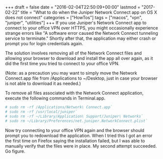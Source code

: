 +++
draft       = false
date        = "2016-02-04T22:50:09+00:00"
lastmod     = "2017-02-22"
title       = "What to do when the Juniper Network Connect app on OS X does not connect"
categories  = ["HowTos"]
tags        = ["macos", "vpn", "juniper", "utilities"]
+++
If you use Juniper's Network Connect app to connect to your office VPN over HTTPS, you might occasionally experience strange errors like "A software error caused the Network Connect tunneling service to terminate." Shortly after that, the application may either crash or prompt you for login credentials again.

The solution involves removing all of the Network Connect files and allowing your browser to download and install the app all over again, as it did the first time you tried to connect to your office VPN.

(Note: as a precaution you may want to simply move the Network Connect.app file from /Applications to ~/Desktop, just in case your browser is not able to download it as needed.)

To remove all files associated with the Network Connect application, execute the following commands in Terminal.app.

```bash
# sudo rm -rf /Applications/Network\ Connect.app`
# sudo rm -rf /usr/local/juniper`
# sudo rm -rf ~/Library/Application\ Support/Juniper\ Networks`
# sudo rm ~/Library/Preferences/net.juniper.NetworkConnect.plist`
```

Now try connecting to your office VPN again and the browser should prompt you to redownload the application. When I tried this I got an error the first time on Firefox saying the installation failed, but I was able to manually verify that the files were in place. My second attempt succeeded. Go figure.